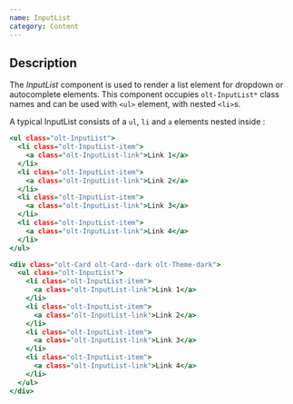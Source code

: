 ```yaml
---
name: InputList
category: Content
---
```


## Description

The *InputList* component is used to render a list element for dropdown or autocomplete elements.
This component occupies `olt-InputList*` class names and can be used with `<ul>` element, with nested `<li>`s.

A typical InputList consists of a `ul`, `li` and `a` elements nested inside :

```inputlist.html
<ul class="olt-InputList">
  <li class="olt-InputList-item">
    <a class="olt-InputList-link">Link 1</a>
  </li>
  <li class="olt-InputList-item">
    <a class="olt-InputList-link">Link 2</a>
  </li>
  <li class="olt-InputList-item">
    <a class="olt-InputList-link">Link 3</a>
  </li>
  <li class="olt-InputList-item">
    <a class="olt-InputList-link">Link 4</a>
  </li>
</ul>
```

```inputlistdark.html
<div class="olt-Card olt-Card--dark olt-Theme-dark">
  <ul class="olt-InputList">
    <li class="olt-InputList-item">
      <a class="olt-InputList-link">Link 1</a>
    </li>
    <li class="olt-InputList-item">
      <a class="olt-InputList-link">Link 2</a>
    </li>
    <li class="olt-InputList-item">
      <a class="olt-InputList-link">Link 3</a>
    </li>
    <li class="olt-InputList-item">
      <a class="olt-InputList-link">Link 4</a>
    </li>
  </ul>
</div>
```
